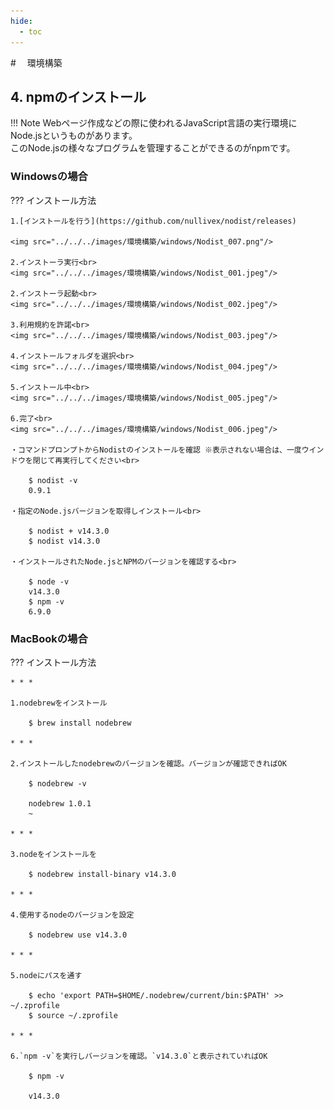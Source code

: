 ```yaml
---
hide:
  - toc
---
```

#　<i class="fa fa-arrow-circle-right" aria-hidden="true"></i> 環境構築

## 4. npmのインストール

!!! Note
    Webページ作成などの際に使われるJavaScript言語の実行環境にNode.jsというものがあります。<br>このNode.jsの様々なプログラムを管理することができるのがnpmです。

### Windowsの場合
??? インストール方法

    1.[インストールを行う](https://github.com/nullivex/nodist/releases)

    <img src="../../../images/環境構築/windows/Nodist_007.png"/>
    
    2.インストーラ実行<br>
    <img src="../../../images/環境構築/windows/Nodist_001.jpeg"/>

    2.インストーラ起動<br>
    <img src="../../../images/環境構築/windows/Nodist_002.jpeg"/>

    3.利用規約を許諾<br>
    <img src="../../../images/環境構築/windows/Nodist_003.jpeg"/>

    4.インストールフォルダを選択<br>
    <img src="../../../images/環境構築/windows/Nodist_004.jpeg"/>

    5.インストール中<br>
    <img src="../../../images/環境構築/windows/Nodist_005.jpeg"/>

    6.完了<br>
    <img src="../../../images/環境構築/windows/Nodist_006.jpeg"/>

    ・コマンドプロンプトからNodistのインストールを確認 ※表示されない場合は、一度ウインドウを閉じて再実行してください<br>

        $ nodist -v
        0.9.1

    ・指定のNode.jsバージョンを取得しインストール<br>

        $ nodist + v14.3.0
        $ nodist v14.3.0

    ・インストールされたNode.jsとNPMのバージョンを確認する<br>

        $ node -v
        v14.3.0
        $ npm -v
        6.9.0

### MacBookの場合
??? インストール方法
        
    * * *

    1.nodebrewをインストール

        $ brew install nodebrew

    * * *

    2.インストールしたnodebrewのバージョンを確認。バージョンが確認できればOK
    
        $ nodebrew -v

        nodebrew 1.0.1
        ~

    * * *

    3.nodeをインストールを

        $ nodebrew install-binary v14.3.0

    * * *

    4.使用するnodeのバージョンを設定

        $ nodebrew use v14.3.0

    * * *

    5.nodeにパスを通す

        $ echo 'export PATH=$HOME/.nodebrew/current/bin:$PATH' >> ~/.zprofile
        $ source ~/.zprofile

    * * *

    6.`npm -v`を実行しバージョンを確認。`v14.3.0`と表示されていればOK

        $ npm -v

        v14.3.0
